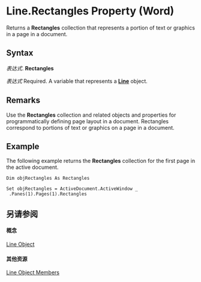 
# Line.Rectangles Property (Word)

Returns a  **Rectangles** collection that represents a portion of text or graphics in a page in a document.


## Syntax

 _表达式_. **Rectangles**

 _表达式_ Required. A variable that represents a **[Line](1fbc9a15-c677-0f79-4311-9e6de6fc1b27.md)** object.


## Remarks

Use the  **Rectangles** collection and related objects and properties for programmatically defining page layout in a document. Rectangles correspond to portions of text or graphics on a page in a document.


## Example

The following example returns the  **Rectangles** collection for the first page in the active document.


```
Dim objRectangles As Rectangles 
 
Set objRectangles = ActiveDocument.ActiveWindow _ 
 .Panes(1).Pages(1).Rectangles
```


## 另请参阅


#### 概念


[Line Object](1fbc9a15-c677-0f79-4311-9e6de6fc1b27.md)
#### 其他资源


[Line Object Members](http://msdn.microsoft.com/library/d5156270-fc08-afe4-0c42-9870c4f42eb3%28Office.15%29.aspx)